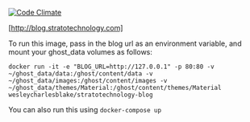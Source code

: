 [![Code Climate](https://codeclimate.com/github/WesleyCharlesBlake/stratotechnology-blog/badges/gpa.svg)](https://codeclimate.com/github/WesleyCharlesBlake/stratotechnology-blog)

[http://blog.stratotechnology.com]

To run this image, pass in the blog url as an environment variable, and mount your ghost_data volumes as follows:

```docker run -it -e "BLOG_URL=http://127.0.0.1" -p 80:80 -v ~/ghost_data/data:/ghost/content/data -v ~/ghost_data/images:/ghost/content/images -v ~/ghost_data/themes/Material:/ghost/content/themes/Material wesleycharlesblake/stratotechnology-blog```

You can also run this using `docker-compose up`